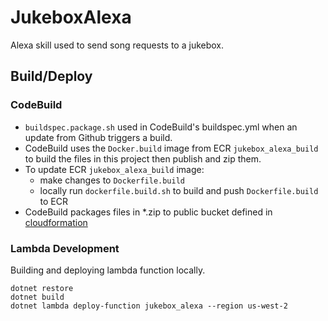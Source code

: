 # JukeboxAlexa

Alexa skill used to send song requests to a jukebox.

## Build/Deploy

### CodeBuild

* `buildspec.package.sh` used in CodeBuild's buildspec.yml when an update from Github triggers a build. 
* CodeBuild uses the `Docker.build` image from ECR `jukebox_alexa_build` to build the files in this project then publish and zip them.
* To update ECR `jukebox_alexa_build` image:
    * make changes to `Dockerfile.build`
    * locally run `dockerfile.build.sh` to build and push `Dockerfile.build` to ECR
* CodeBuild packages files in *.zip to public bucket defined in [cloudformation](../cloudformation)

### Lambda Development

Building and deploying lambda function locally.

```shell
dotnet restore
dotnet build
dotnet lambda deploy-function jukebox_alexa --region us-west-2
```
